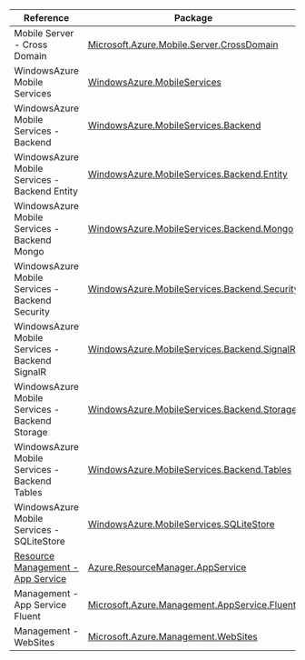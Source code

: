 | Reference | Package | Source |
|---|---|---|
|Mobile Server - Cross Domain|[Microsoft.Azure.Mobile.Server.CrossDomain](https://www.nuget.org/packages/Microsoft.Azure.Mobile.Server.CrossDomain)|[GitHub](https://github.com/Azure/azure-sdk-for-net)|
|WindowsAzure Mobile Services|[WindowsAzure.MobileServices](https://www.nuget.org/packages/WindowsAzure.MobileServices)|[GitHub](https://github.com/Azure/azure-sdk-for-net)|
|WindowsAzure Mobile Services - Backend|[WindowsAzure.MobileServices.Backend](https://www.nuget.org/packages/WindowsAzure.MobileServices.Backend)|[GitHub](https://github.com/Azure/azure-sdk-for-net)|
|WindowsAzure Mobile Services - Backend Entity|[WindowsAzure.MobileServices.Backend.Entity](https://www.nuget.org/packages/WindowsAzure.MobileServices.Backend.Entity)|[GitHub](https://github.com/Azure/azure-sdk-for-net)|
|WindowsAzure Mobile Services - Backend Mongo|[WindowsAzure.MobileServices.Backend.Mongo](https://www.nuget.org/packages/WindowsAzure.MobileServices.Backend.Mongo)|[GitHub](https://github.com/Azure/azure-sdk-for-net)|
|WindowsAzure Mobile Services - Backend Security|[WindowsAzure.MobileServices.Backend.Security](https://www.nuget.org/packages/WindowsAzure.MobileServices.Backend.Security)|[GitHub](https://github.com/Azure/azure-sdk-for-net)|
|WindowsAzure Mobile Services - Backend SignalR|[WindowsAzure.MobileServices.Backend.SignalR](https://www.nuget.org/packages/WindowsAzure.MobileServices.Backend.SignalR)|[GitHub](https://github.com/Azure/azure-sdk-for-net)|
|WindowsAzure Mobile Services - Backend Storage|[WindowsAzure.MobileServices.Backend.Storage](https://www.nuget.org/packages/WindowsAzure.MobileServices.Backend.Storage)|[GitHub](https://github.com/Azure/azure-sdk-for-net)|
|WindowsAzure Mobile Services - Backend Tables|[WindowsAzure.MobileServices.Backend.Tables](https://www.nuget.org/packages/WindowsAzure.MobileServices.Backend.Tables)|[GitHub](https://github.com/Azure/azure-sdk-for-net)|
|WindowsAzure Mobile Services - SQLiteStore|[WindowsAzure.MobileServices.SQLiteStore](https://www.nuget.org/packages/WindowsAzure.MobileServices.SQLiteStore)|[GitHub](https://github.com/Azure/azure-sdk-for-net)|
|[Resource Management - App Service](resourcemanager.appservice-readme.md)|[Azure.ResourceManager.AppService](https://www.nuget.org/packages/Azure.ResourceManager.AppService)|[GitHub](https://github.com/Azure/azure-sdk-for-net/blob/main/sdk/websites/Azure.ResourceManager.AppService)|
|Management - App Service Fluent|[Microsoft.Azure.Management.AppService.Fluent](https://www.nuget.org/packages/Microsoft.Azure.Management.AppService.Fluent)|[GitHub](https://github.com/Azure/azure-sdk-for-net)|
|Management - WebSites|[Microsoft.Azure.Management.WebSites](https://www.nuget.org/packages/Microsoft.Azure.Management.WebSites)|[GitHub](https://github.com/Azure/azure-sdk-for-net)|
